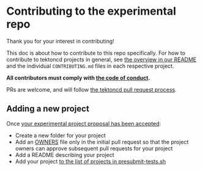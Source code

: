 # Contributing to the experimental repo

Thank you for your interest in contributing!

This doc is about how to contribute to this repo specifically. For how to
contribute to tektoncd projects in general, see [the overview in our README](README.md)
and the individual `CONTRIBUTING.md` files in each respective project.

**All contributors must comply with
[the code of conduct](./code-of-conduct.md).**

PRs are welcome, and will follow
[the tektoncd pull request process](https://github.com/tektoncd/community/blob/master/process.md#pull-request-process).

## Adding a new project

Once [your experimental project proposal has been accepted](https://github.com/tektoncd/community/blob/main/process.md#proposing-projects):

- Create a new folder for your project
- Add an [OWNERS](https://github.com/tektoncd/community/blob/master/process.md#OWNERS) file only in the initial pull request so that the project owners can approve subsequent pull requests for your project
- Add a README describing your project
- Add your project [to the list of projects in presubmit-tests.sh](https://github.com/tektoncd/experimental/blob/main/test/presubmit-tests.sh#L61)
